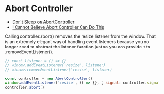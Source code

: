 # Abort Controller

- [Don't Sleep on AbortController](https://kettanaito.com/blog/dont-sleep-on-abort-controller)
- [I Cannot Believe Abort Controller Can Do This](https://www.youtube.com/watch?v=BeZfiCPhZbI&t=454s)

Calling controller.abort() removes the resize listener from the window. That is an extremely elegant way of handling event listeners because you no longer need to abstract the listener function just so you can provide it to .removeEventListener().

```js
// const listener = () => {}
// window.addEventListener('resize', listener)
// window.removeEventListener('resize', listener)

const controller = new AbortController()
window.addEventListener('resize', () => {}, { signal: controller.signal })
controller.abort()
```
